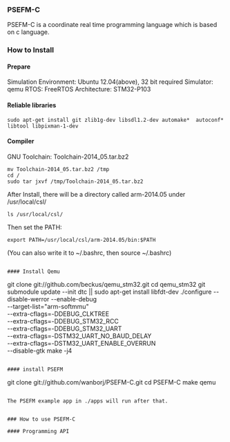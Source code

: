 ### PSEFM-C

PSEFM-C is a coordinate real time programming language which is based on c language.


### How to Install

#### Prepare

Simulation Environment: Ubuntu 12.04(above), 32 bit required
Simulator: qemu
RTOS: FreeRTOS
Architecture: STM32-P103

#### Reliable libraries

```
sudo apt-get install git zlib1g-dev libsdl1.2-dev automake*  autoconf* libtool libpixman-1-dev
```

#### Compiler

GNU Toolchain: Toolchain-2014_05.tar.bz2

```
mv Toolchain-2014_05.tar.bz2 /tmp
cd /
sudo tar jxvf /tmp/Toolchain-2014_05.tar.bz2
```

After Install, there will be a directory called arm-2014.05 under /usr/local/csl/
```
ls /usr/local/csl/
```

Then set the PATH:
```
export PATH=/usr/local/csl/arm-2014.05/bin:$PATH
```
(You can also write it to ~/.bashrc, then source ~/.bashrc)
```

#### Install Qemu
```
git clone git://github.com/beckus/qemu_stm32.git
cd qemu_stm32
git submodule update --init dtc || sudo apt-get install libfdt-dev
./configure --disable-werror --enable-debug \
    --target-list="arm-softmmu" \
    --extra-cflags=-DDEBUG_CLKTREE \
    --extra-cflags=-DDEBUG_STM32_RCC \
    --extra-cflags=-DDEBUG_STM32_UART \
    --extra-cflags=-DSTM32_UART_NO_BAUD_DELAY \
    --extra-cflags=-DSTM32_UART_ENABLE_OVERRUN \
    --disable-gtk
make -j4
```

#### install PSEFM
```
git clone git://github.com/wanborj/PSEFM-C.git
cd PSEFM-C
make qemu
```

The PSEFM example app in ./apps will run after that.


### How to use PSEFM-C

#### Programming API



